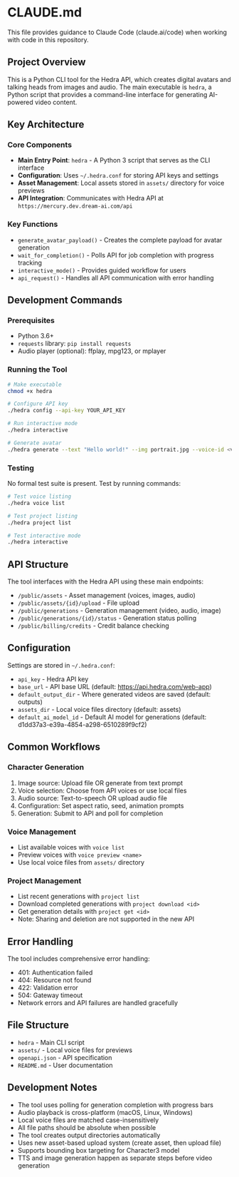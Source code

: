 # CLAUDE.md

This file provides guidance to Claude Code (claude.ai/code) when working with code in this repository.

## Project Overview

This is a Python CLI tool for the Hedra API, which creates digital avatars and talking heads from images and audio. The main executable is `hedra`, a Python script that provides a command-line interface for generating AI-powered video content.

## Key Architecture

### Core Components

- **Main Entry Point**: `hedra` - A Python 3 script that serves as the CLI interface
- **Configuration**: Uses `~/.hedra.conf` for storing API keys and settings
- **Asset Management**: Local assets stored in `assets/` directory for voice previews
- **API Integration**: Communicates with Hedra API at `https://mercury.dev.dream-ai.com/api`

### Key Functions

- `generate_avatar_payload()` - Creates the complete payload for avatar generation
- `wait_for_completion()` - Polls API for job completion with progress tracking
- `interactive_mode()` - Provides guided workflow for users
- `api_request()` - Handles all API communication with error handling

## Development Commands

### Prerequisites
- Python 3.6+
- `requests` library: `pip install requests`
- Audio player (optional): ffplay, mpg123, or mplayer

### Running the Tool
```bash
# Make executable
chmod +x hedra

# Configure API key
./hedra config --api-key YOUR_API_KEY

# Run interactive mode
./hedra interactive

# Generate avatar
./hedra generate --text "Hello world!" --img portrait.jpg --voice-id <voice_id>
```

### Testing
No formal test suite is present. Test by running commands:
```bash
# Test voice listing
./hedra voice list

# Test project listing
./hedra project list

# Test interactive mode
./hedra interactive
```

## API Structure

The tool interfaces with the Hedra API using these main endpoints:
- `/public/assets` - Asset management (voices, images, audio)
- `/public/assets/{id}/upload` - File upload
- `/public/generations` - Generation management (video, audio, image)
- `/public/generations/{id}/status` - Generation status polling
- `/public/billing/credits` - Credit balance checking

## Configuration

Settings are stored in `~/.hedra.conf`:
- `api_key` - Hedra API key
- `base_url` - API base URL (default: https://api.hedra.com/web-app)
- `default_output_dir` - Where generated videos are saved (default: outputs)
- `assets_dir` - Local voice files directory (default: assets)
- `default_ai_model_id` - Default AI model for generations (default: d1dd37a3-e39a-4854-a298-6510289f9cf2)

## Common Workflows

### Character Generation
1. Image source: Upload file OR generate from text prompt
2. Voice selection: Choose from API voices or use local files
3. Audio source: Text-to-speech OR upload audio file
4. Configuration: Set aspect ratio, seed, animation prompts
5. Generation: Submit to API and poll for completion

### Voice Management
- List available voices with `voice list`
- Preview voices with `voice preview <name>`
- Use local voice files from `assets/` directory

### Project Management
- List recent generations with `project list`
- Download completed generations with `project download <id>`
- Get generation details with `project get <id>`
- Note: Sharing and deletion are not supported in the new API

## Error Handling

The tool includes comprehensive error handling:
- 401: Authentication failed
- 404: Resource not found
- 422: Validation error
- 504: Gateway timeout
- Network errors and API failures are handled gracefully

## File Structure

- `hedra` - Main CLI script
- `assets/` - Local voice files for previews
- `openapi.json` - API specification
- `README.md` - User documentation

## Development Notes

- The tool uses polling for generation completion with progress bars
- Audio playback is cross-platform (macOS, Linux, Windows)
- Local voice files are matched case-insensitively
- All file paths should be absolute when possible
- The tool creates output directories automatically
- Uses new asset-based upload system (create asset, then upload file)
- Supports bounding box targeting for Character3 model
- TTS and image generation happen as separate steps before video generation